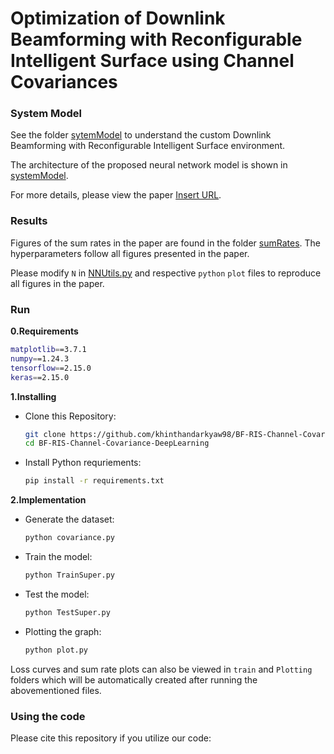 # Optimization of Downlink Beamforming with Reconfigurable Intelligent Surface using Channel Covariances

### System Model

See the folder [sytemModel](./systemModel/fig1.png) to understand the custom Downlink Beamforming with Reconfigurable Intelligent Surface environment.

The architecture of the proposed neural network model is shown in [systemModel](/systemModel/modelArchitecture.png).

For more details, please view the paper [Insert URL]().

### Results
Figures of the sum rates in the paper are found in the folder [sumRates](./sumRates/).  The hyperparameters follow all figures presented in the paper. 

Please modify `N` in [NNUtils.py](./NNUtils.py) and respective `python` `plot` files to reproduce all figures in the paper.


### Run
**0.Requirements**
```bash
matplotlib==3.7.1
numpy==1.24.3
tensorflow==2.15.0
keras==2.15.0
```

**1.Installing**
* Clone this Repository:
    ```bash 
    git clone https://github.com/khinthandarkyaw98/BF-RIS-Channel-Covariance-DeepLearning.git
    cd BF-RIS-Channel-Covariance-DeepLearning
    ```
* Install Python requriements:
    ```bash
    pip install -r requirements.txt
    ```

**2.Implementation**
* Generate the dataset:
  ```bash 
  python covariance.py
  ```

* Train the model: 
  ```bash
  python TrainSuper.py
  ```

* Test the model:
  ```bash
  python TestSuper.py
  ```
  
* Plotting the graph:
  ```bash
  python plot.py
  ```
  
Loss curves and sum rate plots can also be viewed in `train` and  `Plotting` folders which will be automatically created after running the abovementioned files.

### Using the code
Please cite this repository if you utilize our code:
```
```

